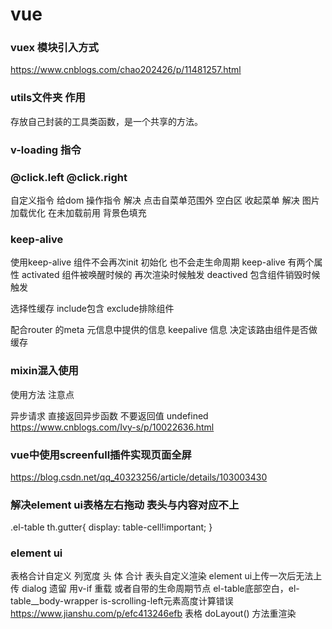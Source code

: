 # vue

### vuex 模块引入方式
https://www.cnblogs.com/chao202426/p/11481257.html

### utils文件夹 作用
存放自己封装的工具类函数，是一个共享的方法。

### v-loading 指令

### @click.left  @click.right

自定义指令 给dom 操作指令
解决 点击自菜单范围外 空白区 收起菜单
解决 图片加载优化 在未加载前用 背景色填充


### keep-alive
<keep-alive>
    <component :is="组件名称"></component>
</keep-alive>

使用keep-alive 组件不会再次init 初始化 也不会走生命周期
keep-alive 有两个属性 
activated 组件被唤醒时候的 再次渲染时候触发
deactived 包含组件销毁时候触发


选择性缓存  include包含  exclude排除组件

配合router 的meta 元信息中提供的信息 keepalive 信息 决定该路由组件是否做缓存

### mixin混入使用
使用方法
注意点

异步请求 直接返回异步函数 不要返回值 undefined
 https://www.cnblogs.com/Ivy-s/p/10022636.html
 
###  vue中使用screenfull插件实现页面全屏
https://blog.csdn.net/qq_40323256/article/details/103003430

### 解决element ui表格左右拖动 表头与内容对应不上
 .el-table th.gutter{
    display: table-cell!important;
 }
 ### element ui 
 表格合计自定义
 列宽度  头 体 合计 
 表头自定义渲染
 element ui上传一次后无法上传
 dialog 遗留  用v-if 重载  或者自带的生命周期节点
 el-table底部空白，el-table__body-wrapper is-scrolling-left元素高度计算错误 https://www.jianshu.com/p/efc413246efb
 表格 doLayout() 方法重渲染
 
 
